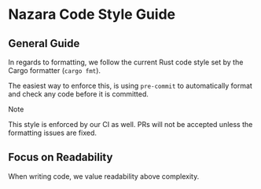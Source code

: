 # Nazara Code Style Guide

## General Guide

In regards to formatting, we follow the current Rust code style set by the Cargo formatter (`cargo fmt`).

The easiest way to enforce this, is using `pre-commit` to automatically format and check any code before it is committed.

> [!Note]
> This style is enforced by our CI as well. PRs will not be accepted unless the formatting issues are fixed.

## Focus on Readability

When writing code, we value readability above complexity.
